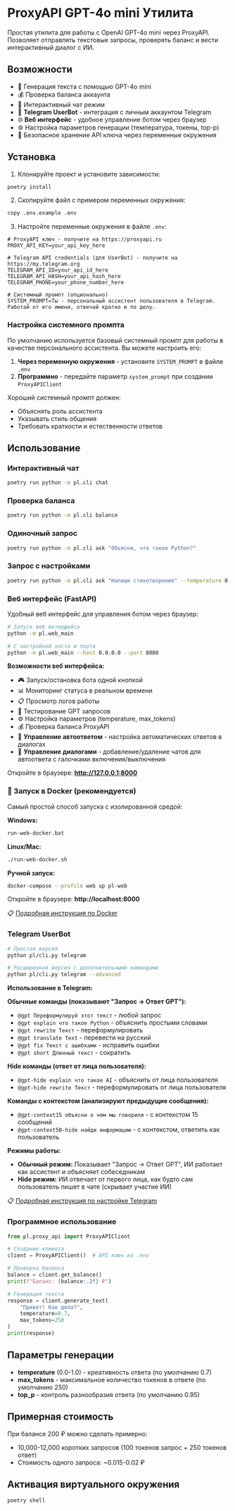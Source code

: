 # ProxyAPI GPT-4o mini Утилита

Простая утилита для работы с OpenAI GPT-4o mini через ProxyAPI. Позволяет отправлять текстовые запросы, проверять баланс и вести интерактивный диалог с ИИ.

## Возможности

- 🤖 Генерация текста с помощью GPT-4o mini
- 💰 Проверка баланса аккаунта
- 💬 Интерактивный чат режим
- 📱 **Telegram UserBot** - интеграция с личным аккаунтом Telegram
- 🌐 **Веб интерфейс** - удобное управление ботом через браузер
- ⚙️ Настройка параметров генерации (температура, токены, top-p)
- 🔐 Безопасное хранение API ключа через переменные окружения

## Установка

1. Клонируйте проект и установите зависимости:

```bash
poetry install
```

2. Скопируйте файл с примером переменных окружения:

```bash
copy .env.example .env
```

3. Настройте переменные окружения в файле `.env`:

```env
# ProxyAPI ключ - получите на https://proxyapi.ru
PROXY_API_KEY=your_api_key_here

# Telegram API credentials (для UserBot) - получите на https://my.telegram.org
TELEGRAM_API_ID=your_api_id_here
TELEGRAM_API_HASH=your_api_hash_here
TELEGRAM_PHONE=your_phone_number_here

# Системный промпт (опционально)
SYSTEM_PROMPT=Ты - персональный ассистент пользователя в Telegram. Работай от его имени, отвечай кратко и по делу.
```

### Настройка системного промпта

По умолчанию используется базовый системный промпт для работы в качестве персонального ассистента. Вы можете настроить его:

1. **Через переменную окружения** - установите `SYSTEM_PROMPT` в файле `.env`
2. **Программно** - передайте параметр `system_prompt` при создании `ProxyAPIClient`

Хороший системный промпт должен:

- Объяснять роль ассистента
- Указывать стиль общения
- Требовать краткости и естественности ответов

## Использование

### Интерактивный чат

```bash
poetry run python -m pl.cli chat
```

### Проверка баланса

```bash
poetry run python -m pl.cli balance
```

### Одиночный запрос

```bash
poetry run python -m pl.cli ask "Объясни, что такое Python?"
```

### Запрос с настройками

```bash
poetry run python -m pl.cli ask "Напиши стихотворение" --temperature 0.9 --max-tokens 500
```

### Веб интерфейс (FastAPI)

Удобный веб интерфейс для управления ботом через браузер:

```bash
# Запуск веб интерфейса
python -m pl.web_main

# С настройкой хоста и порта
python -m pl.web_main --host 0.0.0.0 --port 8080
```

**Возможности веб интерфейса:**

- 🎮 Запуск/остановка бота одной кнопкой
- 📊 Мониторинг статуса в реальном времени
- 📋 Просмотр логов работы
- 🧠 Тестирование GPT запросов
- ⚙️ Настройка параметров (temperature, max_tokens)
- 💰 Проверка баланса ProxyAPI
- 🤖 **Управление автоответом** - настройка автоматических ответов в диалогах
- 💬 **Управление диалогами** - добавление/удаление чатов для автоответа с галочками включения/выключения

Откройте в браузере: **http://127.0.0.1:8000**

### 🐳 Запуск в Docker (рекомендуется)

Самый простой способ запуска с изолированной средой:

**Windows:**

```cmd
run-web-docker.bat
```

**Linux/Mac:**

```bash
./run-web-docker.sh
```

**Ручной запуск:**

```bash
docker-compose --profile web up pl-web
```

Откройте в браузере: **http://localhost:8000**

📋 [Подробная инструкция по Docker](DOCKER_README.md)

### Telegram UserBot

```bash
# Простая версия
python pl/cli.py telegram

# Расширенная версия с дополнительными командами
python pl/cli.py telegram --advanced
```

**Использование в Telegram:**

**Обычные команды (показывают "Запрос → Ответ GPT"):**

- `@gpt Переформулируй этот текст` - любой запрос
- `@gpt explain что такое Python` - объяснить простыми словами
- `@gpt rewrite Текст` - переформулировать
- `@gpt translate Text` - перевести на русский
- `@gpt fix Текст с ашибками` - исправить ошибки
- `@gpt short Длинный текст` - сократить

**Hide команды (ответ от лица пользователя):**

- `@gpt-hide explain что такое AI` - объяснить от лица пользователя
- `@gpt-hide rewrite Текст` - переформулировать от лица пользователя

**Команды с контекстом (анализируют предыдущие сообщения):**

- `@gpt-context15 объясни о чем мы говорили` - с контекстом 15 сообщений
- `@gpt-context50-hide найди информацию` - с контекстом, ответить как пользователь

**Режимы работы:**

- **Обычный режим:** Показывает "Запрос → Ответ GPT", ИИ работает как ассистент и объясняет собеседникам
- **Hide режим:** ИИ отвечает от первого лица, как будто сам пользователь пишет в чате (скрывает участие ИИ)

📋 [Подробная инструкция по настройке Telegram](TELEGRAM_SETUP.md)

### Программное использование

```python
from pl.proxy_api import ProxyAPIClient

# Создание клиента
client = ProxyAPIClient()  # API ключ из .env

# Проверка баланса
balance = client.get_balance()
print(f"Баланс: {balance:.2f} ₽")

# Генерация текста
response = client.generate_text(
    "Привет! Как дела?",
    temperature=0.7,
    max_tokens=250
)
print(response)
```

## Параметры генерации

- **temperature** (0.0-1.0) - креативность ответа (по умолчанию 0.7)
- **max_tokens** - максимальное количество токенов в ответе (по умолчанию 250)
- **top_p** - контроль разнообразия ответа (по умолчанию 0.95)

## Примерная стоимость

При балансе 200 ₽ можно сделать примерно:

- 10,000-12,000 коротких запросов (100 токенов запрос + 250 токенов ответ)
- Стоимость одного запроса: ~0.015-0.02 ₽

## Активация виртуального окружения

```bash
poetry shell
```
